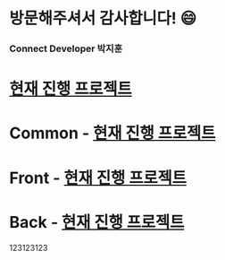 # 방문해주셔서 감사합니다! 😄  

### Connect Developer 박지훈  


[현재 진행 프로젝트](https://github.com/users/HeroNoah/projects/5)
====================

# Common - [현재 진행 프로젝트](https://github.com/users/HeroNoah/projects/5)

# Front - [현재 진행 프로젝트](https://github.com/users/HeroNoah/projects/5)

# Back - [현재 진행 프로젝트](https://github.com/users/HeroNoah/projects/5)


<!--
**HeroNoah/heronoah** is a ✨ _special_ ✨ repository because its `README.md` (this file) appears on your GitHub profile.

Here are some ideas to get you started:

- 🔭 I’m currently working on ...
- 🌱 I’m currently learning ...
- 👯 I’m looking to collaborate on ...
- 🤔 I’m looking for help with ...
- 💬 Ask me about ...
- 📫 How to reach me: ...
- 😄 Pronouns: ...
- ⚡ Fun fact: ...
-->

123123123
